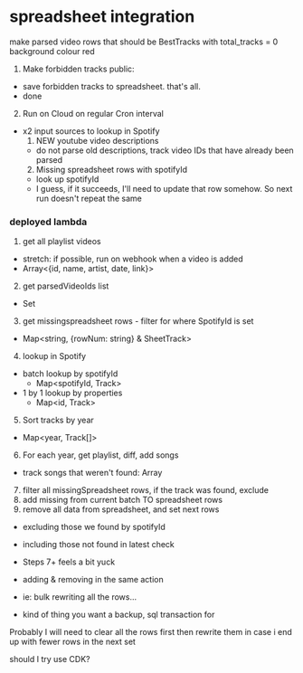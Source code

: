 # spreadsheet integration

make parsed video rows that should be BestTracks with total_tracks = 0 background colour red

1. Make forbidden tracks public:
  - save forbidden tracks to spreadsheet. that's all.
  - done

2. Run on Cloud on regular Cron interval
  - x2 input sources to lookup in Spotify
    1. NEW youtube video descriptions
      - do not parse old descriptions, track video IDs that have already been parsed
    2. Missing spreadsheet rows with spotifyId
      - look up spotifyId
      - I guess, if it succeeds, I'll need to update that row somehow. So next run doesn't repeat the same

### deployed lambda
1. get all playlist videos
  - stretch: if possible, run on webhook when a video is added
  - Array<{id, name, artist, date, link}>
2. get parsedVideoIds list
  - Set<string>
3. get missingspreadsheet rows - filter for where SpotifyId is set
  - Map<string, {rowNum: string} & SheetTrack>
4. lookup in Spotify
  - batch lookup by spotifyId
    - Map<spotifyId, Track>
  - 1 by 1 lookup by properties
    - Map<id, Track>
5. Sort tracks by year
  - Map<year, Track[]>
6. For each year, get playlist, diff, add songs
  - track songs that weren't found: Array<Track>
7. filter all missingSpreadsheet rows, if the track was found, exclude
8. add missing from current batch TO spreadsheet rows
9. remove all data from spreadsheet, and set next rows
  - excluding those we found by spotifyId
  - including those not found in latest check

- Steps 7+ feels a bit yuck
- adding & removing in the same action
- ie: bulk rewriting all the rows...
- kind of thing you want a backup, sql transaction for

Probably I will need to clear all the rows first
then rewrite them
in case i end up with fewer rows in the next set

should I try use CDK?